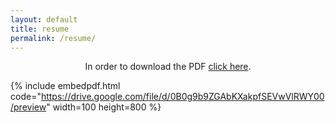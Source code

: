 ```yaml
---
layout: default
title: resume
permalink: /resume/
---
```


<p align="center">In order to download the PDF <a href="https://mayankm96.github.io/documents/Mayank_CV.pdf" target="_blank">click here</a>.</p>

{% include embedpdf.html code="https://drive.google.com/file/d/0B0g9b9ZGAbKXakpfSEVwVlRWY00/preview" width=100 height=800 %}
